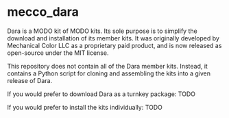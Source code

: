 # mecco_dara

Dara is a MODO kit of MODO kits. Its sole purpose is to simplify the download and installation of its member kits. It was originally developed by Mechanical Color LLC as a proprietary paid product, and is now released as open-source under the MIT license.

This repository does not contain all of the Dara member kits. Instead, it contains a Python script for cloning and assembling the kits into a given release of Dara.

If you would prefer to download Dara as a turnkey package:
TODO

If you would prefer to install the kits individually:
TODO
